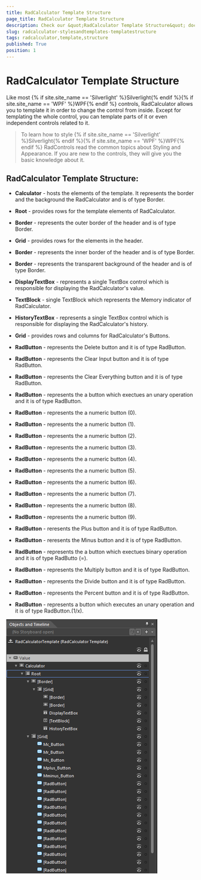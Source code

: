 ```yaml
---
title: RadCalculator Template Structure
page_title: RadCalculator Template Structure
description: Check our &quot;RadCalculator Template Structure&quot; documentation article for the RadCalculator {{ site.framework_name }} control.
slug: radcalculator-stylesandtemplates-templatestructure
tags: radcalculator,template,structure
published: True
position: 1
---
```


# RadCalculator Template Structure



Like most {% if site.site_name == 'Silverlight' %}Silverlight{% endif %}{% if site.site_name == 'WPF' %}WPF{% endif %} controls, RadCalculator allows you to template it in order to change the control from inside. Except for templating the whole control, you can template parts of it or even independent controls related to it.
		  

>To learn how to style {% if site.site_name == 'Silverlight' %}Silverlight{% endif %}{% if site.site_name == 'WPF' %}WPF{% endif %} RadControls read the common topics about Styling and Appearance. If you are new to the controls, they will give you the basic knowledge about it.
		  

## RadCalculator Template Structure:

* __Calculator__ - hosts the elements of the template. It represents the border and the background the RadCalculator and is of type Border.
				  

* __Root__ - provides rows for the template elements of RadCalculator.
				  

* __Border__ - represents the outer border of the header and is of type Border.
				  

* __Grid__ - provides rows for the elements in the header.
				  

* __Border__ - represents the inner border of the header and is of type Border.
				  

* __Border__ - represents the transparent background of the header and is of type Border.
				  

* __DisplayTextBox__ - represents a single TextBox control which is responsible for displaying the RadCalculator's value.
				  

* __TextBlock__ - single TextBlock which represents the Memory indicator of RadCalculator.
				  

* __HistoryTextBox__ - represents a single TextBox control which is responsible for displaying the RadCalculator's history.
				  

* __Grid__ - provides rows and columns for RadCalculator's Buttons.
				  

* __RadButton__ - represents the Delete button and it is of type RadButton.
				  

* __RadButton__ - represents the Clear Input button and it is of type RadButton.
				  

* __RadButton__ - represents the Clear Everything button and it is of type RadButton.
				  

* __RadButton__ - represents the a button which exectues an unary operation and it is of type RadButton.
				  

* __RadButton__ - represents the a numeric button (0).
				  

* __RadButton__ - represents the a numeric button (1).
				  

* __RadButton__ - represents the a numeric button (2).
				  

* __RadButton__ - represents the a numeric button (3).
				  

* __RadButton__ - represents the a numeric button (4).
				  

* __RadButton__ - represents the a numeric button (5).
				  

* __RadButton__ - represents the a numeric button (6).
				  

* __RadButton__ - represents the a numeric button (7).
				  

* __RadButton__ - represents the a numeric button (8).
				  

* __RadButton__ - represents the a numeric button (9).
				  

* __RadButton__ - reresents the  Plus button and it is of type RadButton.
				  

* __RadButton__ - reresents the Minus button and it is of type RadButton.
				  

* __RadButton__ - represents the a button which exectues binary operation and it is of type RadButto (=).
				  

* __RadButton__ - represents the Multiply button and it is of type RadButton.
				  

* __RadButton__ - represents the Divide button and it is of type RadButton.
				  

* __RadButton__ - represents the Percent button and it is of type RadButton.
				  

* __RadButton__ - represents a button which executes an unary operation and it is of type RadButton.(1/x).
				  

![Rad Calculator Template Structure](images/RadCalculator_TemplateStructure.png)
